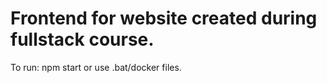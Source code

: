 # Frontend for website created during fullstack course.

To run: npm start or use .bat/docker files.
